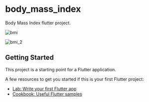 # body_mass_index

Body Mass Index flutter project.

![bmi](https://user-images.githubusercontent.com/61213263/132706433-49af5b71-47dc-48de-b8b4-ad16a4fba120.jpg) 

![bmi_2](https://user-images.githubusercontent.com/61213263/132706891-276b1aed-f5c6-4eeb-8927-3d34f4a1ba72.jpg)

## Getting Started

This project is a starting point for a Flutter application.

A few resources to get you started if this is your first Flutter project:

- [Lab: Write your first Flutter app](https://flutter.dev/docs/get-started/codelab)
- [Cookbook: Useful Flutter samples](https://flutter.dev/docs/cookbook)


